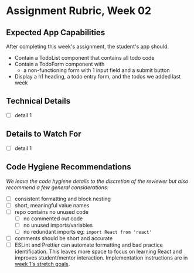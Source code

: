 # Assignment Rubric, Week 02

## Expected App Capabilities

After completing this week's assignment, the student's app should:

- Contain a TodoList component that contains all todo code
- Contain a TodoForm component with
  - a non-functioning form with 1 input field and a submit button
- Display a h1 heading, a todo entry form, and the todos we added last week

## Technical Details

- [ ] detail 1

## Details to Watch For

- [ ] detail 1

## Code Hygiene Recommendations

*We leave the code hygiene details to the discretion of the reviewer but also recommend a few general considerations:*

- [ ] consistent formatting and block nesting
- [ ] short, meaningful value names
- [ ] repo contains no unused code
  - [ ] no commented out code
  - [ ] no unused imports/variables
  - [ ] no redundant imports eg: `import React from 'react'`
- [ ] comments should be short and accurate
- [ ] ESLint and Prettier can automate formatting and bad practice identification. This leaves more space to focus on learning React and improves student/mentor interaction. Implementation instructions are in [week 1's stretch goals](https://github.com/Code-the-Dream-School/react-curriculum-v3/blob/main/learns-app-content/assignments/week-01.md#stretch-goals-instructions-optional).

